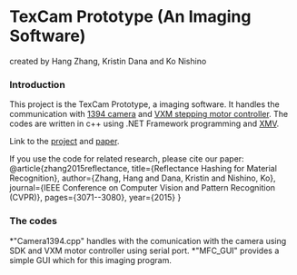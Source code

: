 # TexCam Prototype (An Imaging Software)
created by Hang Zhang, Kristin Dana and Ko Nishino

### Introduction

This project is the TexCam Prototype, a imaging software. It handles the communication with [1394 camera](http://www.cs.cmu.edu/~iwan/1394/) and [VXM stepping motor controller](http://www.velmex.com/products/controls/vxm_controller.html). The codes are written in c++ using .NET Framework programming and [XMV](https://github.com/zhanghang1989/XMV). 

Link to the [project](http://www.hangzh.com/Reflectance.html) and [paper](http://www.cv-foundation.org/openaccess/content_cvpr_2015/papers/Zhang_Reflectance_Hashing_for_2015_CVPR_paper.pdf). 

If you use the code for related research, please cite our paper:
  @article{zhang2015reflectance,
    title={Reflectance Hashing for Material Recognition},
    author={Zhang, Hang and Dana, Kristin and Nishino, Ko},
    journal={IEEE Conference on Computer Vision and Pattern Recognition (CVPR)},
    pages={3071--3080},
    year={2015}
  }

### The codes

*"Camera1394.cpp" handles with the comunication with the camera using SDK and VXM motor controller using serial port. 
*"MFC_GUI" provides a simple GUI which for this imaging program. 
